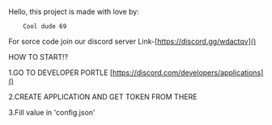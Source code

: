 Hello, this project is made with love by:

        Cool dude 69

For sorce code join our discord server
Link-[https://discord.gg/wdactqv]()

HOW TO START!?

1.GO TO DEVELOPER PORTLE [https://discord.com/developers/applications]()

2.CREATE APPLICATION AND GET TOKEN FROM THERE

3.Fill value in 'config.json'
